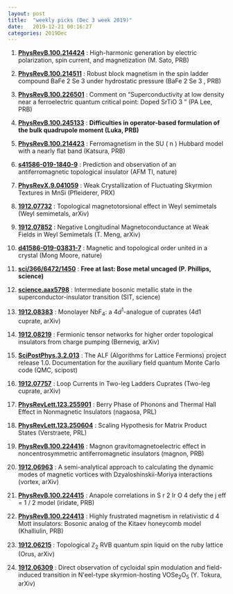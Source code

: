 ```yaml
---
layout: post
title:  "weekly picks (Dec 3 week 2019)"
date:   2019-12-21 00:16:27
categories: 2019Dec
---
```





1. **[PhysRevB.100.214424](https://link.aps.org/doi/10.1103/PhysRevB.100.214424)** : High-harmonic generation by electric polarization, spin current, and magnetization (M. Sato, PRB)

1. **[PhysRevB.100.214511](https://link.aps.org/doi/10.1103/PhysRevB.100.214511)** : Robust block magnetism in the spin ladder compound BaFe 2 Se 3 under hydrostatic pressure (BaFe 2 Se 3 , PRB)

1. **[PhysRevB.100.226501](https://link.aps.org/doi/10.1103/PhysRevB.100.226501)** : Comment on “Superconductivity at low density near a ferroelectric quantum critical point: Doped SrTiO 3 ” (PA Lee, PRB)

1. **[PhysRevB.100.245133](https://link.aps.org/doi/10.1103/PhysRevB.100.245133)** : **Difficulties in operator-based formulation of the bulk quadrupole moment (Luka, PRB)**

1. **[PhysRevB.100.214423](https://link.aps.org/doi/10.1103/PhysRevB.100.214423)** : Ferromagnetism in the SU ( n ) Hubbard model with a nearly flat band (Katsura, PRB)

1. **[s41586-019-1840-9](http://www.nature.com/articles/s41586-019-1840-9)** : Prediction and observation of an antiferromagnetic topological insulator (AFM TI, nature)


1. **[PhysRevX.9.041059](https://journals.aps.org/prx/pdf/10.1103/PhysRevX.9.041059)** : Weak Crystallization of Fluctuating Skyrmion Textures in MnSi (Pfleiderer, PRX)

1. **[1912.07732](http://arxiv.org/abs/1912.07732)** : Topological magnetotorsional effect in Weyl semimetals (Weyl semimetals, arXiv)

1. **[1912.07852](http://arxiv.org/abs/1912.07852)** : Negative Longitudinal Magnetoconductance at Weak Fields in Weyl Semimetals (T. Meng, arXiv)

1. **[d41586-019-03831-7](http://www.nature.com/articles/d41586-019-03831-7)** : Magnetic and topological order united in a crystal (Mong Moore, nature)


1. **[sci/366/6472/1450](https://science.sciencemag.org/content/sci/366/6472/1450.full.pdf)** : **Free at last: Bose metal uncaged (P. Phillips, science)**

1. **[science.aax5798](http://www.sciencemag.org/lookup/doi/10.1126/science.aax5798)** : Intermediate bosonic metallic state in the superconductor-insulator transition (SIT, science)

1. **[1912.08383](http://arxiv.org/abs/1912.08383)** : Monolayer NbF$_4$: a $4d^1$-analogue of cuprates (4d1 cuprate, arXiv)

1. **[1912.08219](http://arxiv.org/abs/1912.08219)** : Fermionic tensor networks for higher order topological insulators from charge pumping (Bernevig, arXiv)

1. **[SciPostPhys.3.2.013](https://scipost.org/10.21468/SciPostPhys.3.2.013)** : The ALF (Algorithms for Lattice Fermions) project release 1.0. Documentation for the auxiliary field quantum Monte Carlo code (QMC, scipost)

1. **[1912.07757](http://arxiv.org/abs/1912.07757)** : Loop Currents in Two-leg Ladders Cuprates (Two-leg cuprate, arXiv)


1. **[PhysRevLett.123.255901](https://link.aps.org/doi/10.1103/PhysRevLett.123.255901)** : Berry Phase of Phonons and Thermal Hall Effect in Nonmagnetic Insulators (nagaosa, PRL)

1. **[PhysRevLett.123.250604](https://link.aps.org/doi/10.1103/PhysRevLett.123.250604)** : Scaling Hypothesis for Matrix Product States (Verstraete, PRL)

1. **[PhysRevB.100.224416](https://link.aps.org/doi/10.1103/PhysRevB.100.224416)** : Magnon gravitomagnetoelectric effect in noncentrosymmetric antiferromagnetic insulators (magnon, PRB)


1. **[1912.06963](http://arxiv.org/abs/1912.06963)** : A semi-analytical approach to calculating the dynamic modes of magnetic vortices with Dzyaloshinskii-Moriya interactions (vortex, arXiv)

1. **[PhysRevB.100.224415](https://link.aps.org/doi/10.1103/PhysRevB.100.224415)** : Anapole correlations in S r 2 Ir O 4 defy the j eff = 1 / 2 model (iridate, PRB)

1. **[PhysRevB.100.224413](https://link.aps.org/doi/10.1103/PhysRevB.100.224413)** : Highly frustrated magnetism in relativistic d 4 Mott insulators: Bosonic analog of the Kitaev honeycomb model (Khalliulin, PRB)


1. **[1912.06215](http://arxiv.org/abs/1912.06215)** : Topological $\mathbb{Z}_2$ RVB quantum spin liquid on the ruby lattice (Orus, arXiv)

1. **[1912.06309](http://arxiv.org/abs/1912.06309)** : Direct observation of cycloidal spin modulation and field-induced transition in N\'eel-type skyrmion-hosting VOSe$_2$O$_5$ (Y. Tokura, arXiv)
